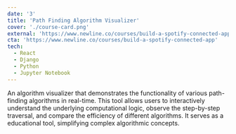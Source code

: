 ```yaml
---
date: '3'
title: 'Path Finding Algorithm Visualizer'
cover: './course-card.png'
external: 'https://www.newline.co/courses/build-a-spotify-connected-app'
cta: 'https://www.newline.co/courses/build-a-spotify-connected-app'
tech:
  - React
  - Django
  - Python
  - Jupyter Notebook
---
```


An algorithm visualizer that demonstrates the functionality of various path-finding algorithms in real-time. This tool allows users to interactively understand the underlying computational logic, observe the step-by-step traversal, and compare the efficiency of different algorithms. It serves as a educational tool, simplifying complex algorithmic concepts.
